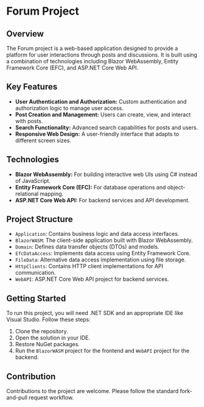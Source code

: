 # Forum Project

## Overview
The Forum project is a web-based application designed to provide a platform for user interactions through posts and discussions. It is built using a combination of technologies including Blazor WebAssembly, Entity Framework Core (EFC), and ASP.NET Core Web API.

## Key Features
- **User Authentication and Authorization:** Custom authentication and authorization logic to manage user access.
- **Post Creation and Management:** Users can create, view, and interact with posts.
- **Search Functionality:** Advanced search capabilities for posts and users.
- **Responsive Web Design:** A user-friendly interface that adapts to different screen sizes.

## Technologies
- **Blazor WebAssembly:** For building interactive web UIs using C# instead of JavaScript.
- **Entity Framework Core (EFC):** For database operations and object-relational mapping.
- **ASP.NET Core Web API:** For backend services and API development.

## Project Structure
- `Application`: Contains business logic and data access interfaces.
- `BlazorWASM`: The client-side application built with Blazor WebAssembly.
- `Domain`: Defines data transfer objects (DTOs) and models.
- `EfcDataAccess`: Implements data access using Entity Framework Core.
- `FileData`: Alternative data access implementation using file storage.
- `HttpClients`: Contains HTTP client implementations for API communication.
- `WebAPI`: ASP.NET Core Web API project for backend services.

## Getting Started
To run this project, you will need .NET SDK and an appropriate IDE like Visual Studio. Follow these steps:
1. Clone the repository.
2. Open the solution in your IDE.
3. Restore NuGet packages.
4. Run the `BlazorWASM` project for the frontend and `WebAPI` project for the backend.

## Contribution
Contributions to the project are welcome. Please follow the standard fork-and-pull request workflow.
